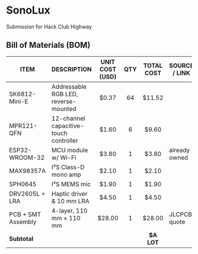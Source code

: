 # SonoLux

Submission for Hack Club Highway

## Bill of Materials (BOM)

| ITEM | DESCRIPTION | UNIT COST (USD) | QTY | TOTAL COST | SOURCE / LINK |
|------|-------------|:---------------:|:---:|:----------:|---------------|
| SK6812-Mini-E | Addressable RGB LED, reverse-mounted | $0.37 | 64 | $11.52 |  |
| MPR121-QFN | 12-channel capacitive-touch controller | $1.60 | 6 | $9.60 |  |
| ESP32-WROOM-32 | MCU module w/ Wi-Fi | $3.80 | 1 | $3.80 | already owned |
| MAX98357A | I²S Class-D mono amp | $2.10 | 1 | $2.10 |  |
| SPH0645 | I²S MEMS mic | $1.90 | 1 | $1.90 | |
| DRV2605L + LRA | Haptic driver & 10 mm LRA | $4.50 | 1 | $4.50 | |
| PCB + SMT Assembly | 4-layer, 110 mm × 110 mm | $28.00 | 1 | $28.00 | JLCPCB quote |
| **Subtotal** | | | | **$A LOT** | |
